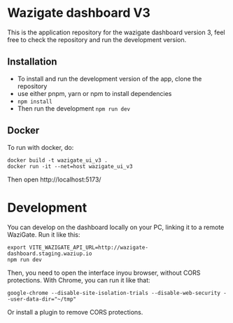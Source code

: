 # Wazigate dashboard V3

This is the application repository for the wazigate dashboard version 3, feel free to check the repository and run the development version.

## Installation

- To install and run the development version of the app, clone the repository
- use either pnpm, yarn or npm to install dependencies
- ```npm install```
- Then run the development ``npm run dev``


## Docker

To run with docker, do:
```
docker build -t wazigate_ui_v3 .
docker run -it --net=host wazigate_ui_v3
```

Then open http://localhost:5173/

Development
===========

You can develop on the dashboard locally on your PC, linking it to a remote WaziGate.
Run it like this:
```
export VITE_WAZIGATE_API_URL=http://wazigate-dashboard.staging.waziup.io
npm run dev
```

Then, you need to open the interface inyou browser, without CORS protections.
With Chrome, you can run it like that:
```
google-chrome --disable-site-isolation-trials --disable-web-security --user-data-dir="~/tmp"
```
Or install a plugin to remove CORS protections.


